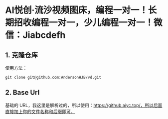 # AI悦创·流沙视频图床，编程一对一！长期招收编程一对一，少儿编程一对一！微信：Jiabcdefh

## 1. 克隆仓库

使用方法：

```git
git clone git@github.com:AndersonHJB/vd.git
```


## 2. Base Url

基础的 URL，我这里是解析过的，所以使用：https://github.aiyc.top/，所以后面直接加上你的文件名称和后缀即可。
